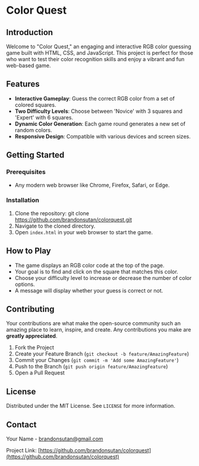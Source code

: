 # Color Quest

## Introduction
Welcome to "Color Quest," an engaging and interactive RGB color guessing game built with HTML, CSS, and JavaScript. This project is perfect for those who want to test their color recognition skills and enjoy a vibrant and fun web-based game.

## Features
- **Interactive Gameplay**: Guess the correct RGB color from a set of colored squares.
- **Two Difficulty Levels**: Choose between 'Novice' with 3 squares and 'Expert' with 6 squares.
- **Dynamic Color Generation**: Each game round generates a new set of random colors.
- **Responsive Design**: Compatible with various devices and screen sizes.

## Getting Started

### Prerequisites
- Any modern web browser like Chrome, Firefox, Safari, or Edge.

### Installation
1. Clone the repository: git clone
   https://github.com/brandonsutan/colorquest.git
2. Navigate to the cloned directory.
3. Open `index.html` in your web browser to start the game.

## How to Play
- The game displays an RGB color code at the top of the page.
- Your goal is to find and click on the square that matches this color.
- Choose your difficulty level to increase or decrease the number of color options.
- A message will display whether your guess is correct or not.

## Contributing
Your contributions are what make the open-source community such an amazing place to learn, inspire, and create. Any contributions you make are **greatly appreciated**.

1. Fork the Project
2. Create your Feature Branch (`git checkout -b feature/AmazingFeature`)
3. Commit your Changes (`git commit -m 'Add some AmazingFeature'`)
4. Push to the Branch (`git push origin feature/AmazingFeature`)
5. Open a Pull Request

## License
Distributed under the MIT License. See `LICENSE` for more information.

## Contact
Your Name - [brandonsutan@gmail.com](mailto:brandonsutan@gmail.com)

Project Link: [https://github.com/brandonsutan/colorquest](https://github.com/brandonsutan/colorquest)

